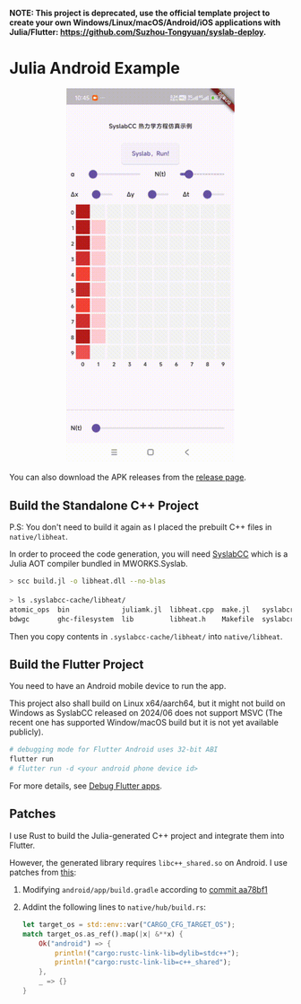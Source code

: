 **NOTE: This project is deprecated, use the official template project to create your own Windows/Linux/macOS/Android/iOS applications with Julia/Flutter: https://github.com/Suzhou-Tongyuan/syslab-deploy.**

# Julia Android Example

<!-- load static/output.gif and center it -->

<p align="center">
<img width="300px" src="static/output.gif">
</p>

You can also download the APK releases from the [release page](https://github.com/thautwarm/julia-android-example/releases).

## Build the Standalone C++ Project

P.S: You don't need to build it again as I placed the prebuilt C++ files in `native/libheat`.

In order to proceed the code generation, you will need [SyslabCC](https://www.tongyuan.cc/Download) which is a Julia AOT compiler bundled in MWORKS.Syslab.

```bash
> scc build.jl -o libheat.dll --no-blas

> ls .syslabcc-cache/libheat/
atomic_ops  bin             juliamk.jl  libheat.cpp  make.jl   syslabcrt-dylib       syslabcrt-io
bdwgc       ghc-filesystem  lib         libheat.h    Makefile  syslabcrt-intrinsics  win32-implib
```

Then you copy contents in `.syslabcc-cache/libheat/` into `native/libheat`.

## Build the Flutter Project

You need to have an Android mobile device to run the app.

This project also shall build on Linux x64/aarch64, but it might not build on Windows as SyslabCC released on 2024/06 does not support MSVC (The recent one has supported Window/macOS build but it is not yet available publicly).

```bash
# debugging mode for Flutter Android uses 32-bit ABI
flutter run
# flutter run -d <your android phone device id>
```

For more details, see [Debug Flutter apps](https://docs.flutter.dev/testing/debugging).


## Patches

I use Rust to build the Julia-generated C++ project and integrate them into Flutter.

However, the generated library requires `libc++_shared.so` on Android. I use patches from [this](https://github.com/Losses/rune/pull/26):

1. Modifying `android/app/build.gradle` according to [commit aa78bf1
](https://github.com/Losses/rune/commit/aa78bf17b3e73284a97165cdbf79c65c30dcc11b)

2. Addint the following lines to `native/hub/build.rs`:

    ```rust
    let target_os = std::env::var("CARGO_CFG_TARGET_OS");
    match target_os.as_ref().map(|x| &**x) {
        Ok("android") => {
            println!("cargo:rustc-link-lib=dylib=stdc++");
            println!("cargo:rustc-link-lib=c++_shared");
        },
        _ => {}
    }
    ```
